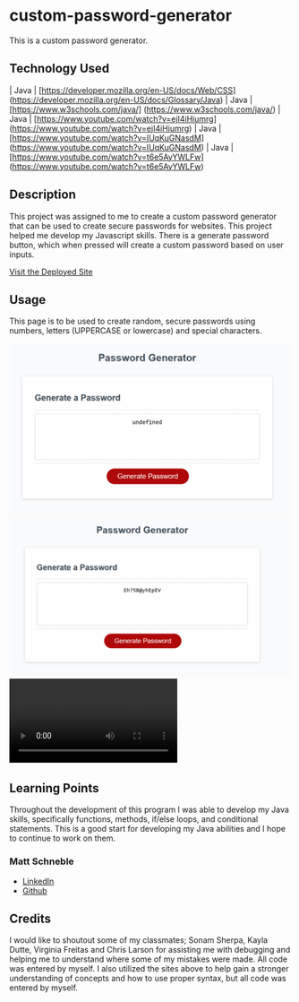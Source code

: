 # custom-password-generator
This is a custom password generator.

## Technology Used 

| Java | [https://developer.mozilla.org/en-US/docs/Web/CSS] (https://developer.mozilla.org/en-US/docs/Glossary/Java)
| Java | [https://www.w3schools.com/java/] (https://www.w3schools.com/java/)
| Java | [https://www.youtube.com/watch?v=ejI4iHiumrg] (https://www.youtube.com/watch?v=ejI4iHiumrg)
| Java | [https://www.youtube.com/watch?v=IUqKuGNasdM] (https://www.youtube.com/watch?v=IUqKuGNasdM)
| Java | [https://www.youtube.com/watch?v=t6e5AyYWLFw] (https://www.youtube.com/watch?v=t6e5AyYWLFw)

## Description 

This project was assigned to me to create a custom password generator that can be used to create secure passwords for websites. This project helped me develop my Javascript skills. There is a generate password button, which when pressed will create a custom password based on user inputs. 

[Visit the Deployed Site](https://mattschneble.github.io/custom-password-generator/)

## Usage 

This page is to be used to create random, secure passwords using numbers, letters (UPPERCASE or lowercase) and special characters. 

![Screenshot of Password Generator](./assets/images/Starting%20Password%20Generator.png)
![Screenshot of Password Generator](./assets/images/Completed%20Password%20Generator.png)
![Video of Password Generator](./assets/images/Password%20Generator.mp4)

## Learning Points 

Throughout the development of this program I was able to develop my Java skills, specifically functions, methods, if/else loops, and conditional statements. This is a good start for developing my Java abilities and I hope to continue to work on them. 

### Matt Schneble

* [LinkedIn](https://www.linkedin.com/in/matthew-schneble/)
* [Github](https://github.com/mattschneble)

## Credits

I would like to shoutout some of my classmates; Sonam Sherpa, Kayla Dutte, Virginia Freitas and Chris Larson for assisting me with debugging and helping me to understand where some of my mistakes were made. All code was entered by myself. I also utilized the sites above to help gain a stronger understanding of concepts and how to use proper syntax, but all code was entered by myself. 